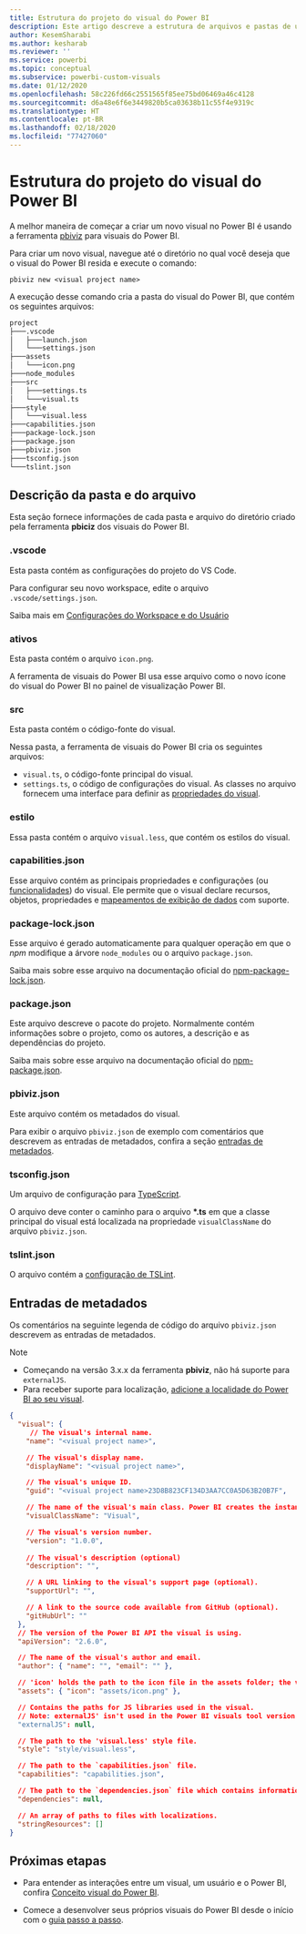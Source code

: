```yaml
---
title: Estrutura do projeto do visual do Power BI
description: Este artigo descreve a estrutura de arquivos e pastas de um projeto do Power BI Visual
author: KesemSharabi
ms.author: kesharab
ms.reviewer: ''
ms.service: powerbi
ms.topic: conceptual
ms.subservice: powerbi-custom-visuals
ms.date: 01/12/2020
ms.openlocfilehash: 58c226fd66c2551565f85ee75bd06469a46c4128
ms.sourcegitcommit: d6a48e6f6e3449820b5ca03638b11c55f4e9319c
ms.translationtype: HT
ms.contentlocale: pt-BR
ms.lasthandoff: 02/18/2020
ms.locfileid: "77427060"
---
```

# <a name="power-bi-visual-project-structure"></a>Estrutura do projeto do visual do Power BI

A melhor maneira de começar a criar um novo visual no Power BI é usando a ferramenta [pbiviz](https://www.npmjs.com/package/powerbi-visuals-tools) para visuais do Power BI.

Para criar um novo visual, navegue até o diretório no qual você deseja que o visual do Power BI resida e execute o comando:

`pbiviz new <visual project name>`

A execução desse comando cria a pasta do visual do Power BI, que contém os seguintes arquivos:

```markdown
project
├───.vscode
│   ├───launch.json
│   └───settings.json
├───assets
│   └───icon.png
├───node_modules
├───src
│   ├───settings.ts
│   └───visual.ts
├───style
│   └───visual.less
├───capabilities.json
├───package-lock.json
├───package.json
├───pbiviz.json
├───tsconfig.json
└───tslint.json
```

## <a name="folder-and-file-description"></a>Descrição da pasta e do arquivo

Esta seção fornece informações de cada pasta e arquivo do diretório criado pela ferramenta **pbiciz** dos visuais do Power BI.  

### <a name="vscode"></a>.vscode

Esta pasta contém as configurações do projeto do VS Code.

Para configurar seu novo workspace, edite o arquivo `.vscode/settings.json`.

Saiba mais em [Configurações do Workspace e do Usuário](https://code.visualstudio.com/docs/getstarted/settings)

### <a name="assets"></a>ativos

Esta pasta contém o arquivo `icon.png`.

A ferramenta de visuais do Power BI usa esse arquivo como o novo ícone do visual do Power BI no painel de visualização Power BI.

<!--- ![Visualization pane](./media/visualization-pane-analytics-tab.png) --->

### <a name="src"></a>src

Esta pasta contém o código-fonte do visual.

Nessa pasta, a ferramenta de visuais do Power BI cria os seguintes arquivos:
* `visual.ts`, o código-fonte principal do visual.
* `settings.ts`, o código de configurações do visual. As classes no arquivo fornecem uma interface para definir as [propriedades do visual](./objects-properties.md#properties).

### <a name="style"></a>estilo

Essa pasta contém o arquivo `visual.less`, que contém os estilos do visual.

### <a name="capabilitiesjson"></a>capabilities.json

Esse arquivo contém as principais propriedades e configurações (ou [funcionalidades](./capabilities.md)) do visual. Ele permite que o visual declare recursos, objetos, propriedades e [mapeamentos de exibição de dados](./dataview-mappings.md) com suporte.

### <a name="package-lockjson"></a>package-lock.json

Esse arquivo é gerado automaticamente para qualquer operação em que o *npm* modifique a árvore `node_modules` ou o arquivo `package.json`.

Saiba mais sobre esse arquivo na documentação oficial do [npm-package-lock.json](https://docs.npmjs.com/files/package-lock.json).

### <a name="packagejson"></a>package.json

Este arquivo descreve o pacote do projeto. Normalmente contém informações sobre o projeto, como os autores, a descrição e as dependências do projeto.

Saiba mais sobre esse arquivo na documentação oficial do [npm-package.json](https://docs.npmjs.com/files/package.json.html).

### <a name="pbivizjson"></a>pbiviz.json

Este arquivo contém os metadados do visual.

Para exibir o arquivo `pbiviz.json` de exemplo com comentários que descrevem as entradas de metadados, confira a seção [entradas de metadados](#metadata-entries).

### <a name="tsconfigjson"></a>tsconfig.json

Um arquivo de configuração para [TypeScript](https://www.typescriptlang.org/docs/handbook/tsconfig-json.html).

O arquivo deve conter o caminho para o arquivo **\*.ts** em que a classe principal do visual está localizada na propriedade `visualClassName` do arquivo `pbiviz.json`.

### <a name="tslintjson"></a>tslint.json

O arquivo contém a [configuração de TSLint](https://palantir.github.io/tslint/usage/configuration/).

## <a name="metadata-entries"></a>Entradas de metadados

Os comentários na seguinte legenda de código do arquivo `pbiviz.json` descrevem as entradas de metadados.

> [!NOTE]
> * Começando na versão 3.x.x da ferramenta **pbiviz**, não há suporte para `externalJS`.
> * Para receber suporte para localização, [adicione a localidade do Power BI ao seu visual](./localization.md).

```json
{
  "visual": {
     // The visual's internal name.
    "name": "<visual project name>",

    // The visual's display name.
    "displayName": "<visual project name>",

    // The visual's unique ID.
    "guid": "<visual project name>23D8B823CF134D3AA7CC0A5D63B20B7F",

    // The name of the visual's main class. Power BI creates the instance of this class to start using the visual in a Power BI report.
    "visualClassName": "Visual",

    // The visual's version number.
    "version": "1.0.0",
    
    // The visual's description (optional)
    "description": "",

    // A URL linking to the visual's support page (optional).
    "supportUrl": "",

    // A link to the source code available from GitHub (optional).
    "gitHubUrl": ""
  },
  // The version of the Power BI API the visual is using.
  "apiVersion": "2.6.0",

  // The name of the visual's author and email.
  "author": { "name": "", "email": "" },

  // 'icon' holds the path to the icon file in the assets folder; the visual's display icon.
  "assets": { "icon": "assets/icon.png" },

  // Contains the paths for JS libraries used in the visual.
  // Note: externalJS' isn't used in the Power BI visuals tool version 3.x.x or higher.
  "externalJS": null,

  // The path to the 'visual.less' style file.
  "style": "style/visual.less",

  // The path to the `capabilities.json` file.
  "capabilities": "capabilities.json",

  // The path to the `dependencies.json` file which contains information about R packages used in R based visuals.
  "dependencies": null,

  // An array of paths to files with localizations.
  "stringResources": []
}
```

## <a name="next-steps"></a>Próximas etapas

* Para entender as interações entre um visual, um usuário e o Power BI, confira [Conceito visual do Power BI](./power-bi-visuals-concept.md).

* Comece a desenvolver seus próprios visuais do Power BI desde o início com o [guia passo a passo](./custom-visual-develop-tutorial.md).
